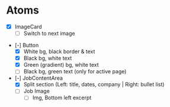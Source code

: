 # Atoms

- [x] ImageCard
  - [ ] Switch to next image
- [-] Button
  - [x] White bg, black border & text
  - [x] Black bg, white text
  - [x] Green (gradient) bg, white text
  - [ ] Black bg, green text (only for active page)
- [-] JobContentArea
  - [x] Split section (Left: title, dates, company | Right: bullet list)
  - [ ] Job Image
    - [ ] Img, Bottom left excerpt
